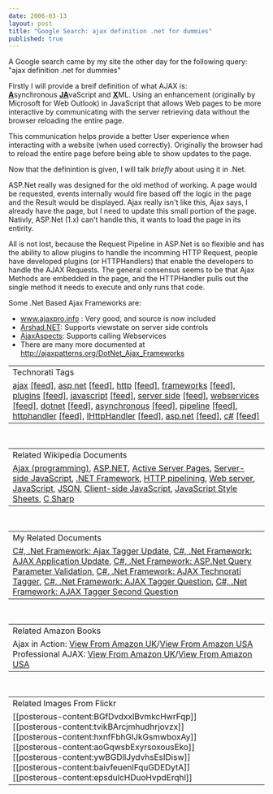 ```yaml
---
date: 2006-03-13
layout: post
title: "Google Search: ajax definition .net for dummies"
published: true
---
```

A Google search came by my site the other day for the following query: "ajax definition .net for dummies"<p />Firstly I will provide a breif definition of what AJAX is:<br /><strong style="TEXT-DECORATION: underline;">A</strong>synchronous <strong style="TEXT-DECORATION: underline;">JA</strong>vaScript and <strong style="TEXT-DECORATION: underline;">X</strong>ML. Using an enhancement (originally by Microsoft for Web Outlook) in JavaScript that allows Web pages to be more interactive by communicating with the server retrieving data without the browser reloading the entire page.<p />This communication helps provide a better User experience when interacting with a website (when used correctly). Originally the browser had to reload the entire page before being able to show updates to the page.<p />Now that the definintion is given, I will talk <em>briefly</em> about using it in .Net.<p />ASP.Net really was designed for the old method of working. A page would be requested, events internally would fire based off the logic in the page and the Result would be displayed. Ajax really isn't like this, Ajax says, I already have the page, but I need to update this small portion of the page. Nativly, ASP.Net (1.x) can't handle this, it wants to load the page in its entirity.<p />All is not lost, because the Request Pipeline in ASP.Net is so flexible and has the ability to allow plugins to handle the incomming HTTP Request, people have developed plugins (or HTTPHandlers) that enable the developers to handle the AJAX Requests. The general consensus seems to be that Ajax Methods are embedded in the page, and the HTTPHandler pulls out the single method it needs to execute and only runs that code.<p />Some .Net Based Ajax Frameworks are:<br /><ul>
<li>
<a href="http://www.ajaxpro.info">www.ajaxpro.info</a> : Very good, and source is now included</li>
<li>
<a href="http://arshad-dot-net.sourceforge.net/" title="http://Arshad-dot-net.sourceforge.net/" class="external text">Arshad.NET</a>: Supports viewstate on server side controls</li>
<li>
<a href="http://www.mathertel.de/AJAXEngine/" title="http://www.mathertel.de/AJAXEngine/" class="external text">AjaxAspects</a>: Supports calling Webservices</li>
<li>There are many more documented at <a href="http://ajaxpatterns.org/DotNet_Ajax_Frameworks">http://ajaxpatterns.org/DotNet_Ajax_Frameworks</a><br />
</li>
</ul><p /><table class="TechnoratiHead TagHeader">
<tr><td>Technorati Tags</td></tr>
<tr class="Technorati"><td>
<a href="http://www.kinlan.co.uk/tag/ajax" class="Tag" rel="tag">ajax</a> <a href="http://feeds.technorati.com/feed/posts/tag/ajax" class="Tag">[feed]</a>, <a href="http://www.kinlan.co.uk/tag/asp%20net" class="Tag" rel="tag">asp net</a> <a href="http://feeds.technorati.com/feed/posts/tag/asp%20net" class="Tag">[feed]</a>, <a href="http://www.kinlan.co.uk/tag/http" class="Tag" rel="tag">http</a> <a href="http://feeds.technorati.com/feed/posts/tag/http" class="Tag">[feed]</a>, <a href="http://www.kinlan.co.uk/tag/frameworks" class="Tag" rel="tag">frameworks</a> <a href="http://feeds.technorati.com/feed/posts/tag/frameworks" class="Tag">[feed]</a>, <a href="http://www.kinlan.co.uk/tag/plugins" class="Tag" rel="tag">plugins</a> <a href="http://feeds.technorati.com/feed/posts/tag/plugins" class="Tag">[feed]</a>, <a href="http://www.kinlan.co.uk/tag/javascript" class="Tag" rel="tag">javascript</a> <a href="http://feeds.technorati.com/feed/posts/tag/javascript" class="Tag">[feed]</a>, <a href="http://www.kinlan.co.uk/tag/server%20side" class="Tag" rel="tag">server side</a> <a href="http://feeds.technorati.com/feed/posts/tag/server%20side" class="Tag">[feed]</a>, <a href="http://www.kinlan.co.uk/tag/webservices" class="Tag" rel="tag">webservices</a> <a href="http://feeds.technorati.com/feed/posts/tag/webservices" class="Tag">[feed]</a>, <a href="http://www.kinlan.co.uk/tag/dotnet" class="Tag" rel="tag">dotnet</a> <a href="http://feeds.technorati.com/feed/posts/tag/dotnet" class="Tag">[feed]</a>, <a href="http://www.kinlan.co.uk/tag/asynchronous" class="Tag" rel="tag">asynchronous</a> <a href="http://feeds.technorati.com/feed/posts/tag/asynchronous" class="Tag">[feed]</a>, <a href="http://www.kinlan.co.uk/tag/pipeline" class="Tag" rel="tag">pipeline</a> <a href="http://feeds.technorati.com/feed/posts/tag/pipeline" class="Tag">[feed]</a>, <a href="http://www.kinlan.co.uk/tag/httphandler" class="Tag" rel="tag">httphandler</a> <a href="http://feeds.technorati.com/feed/posts/tag/httphandler" class="Tag">[feed]</a>, <a href="http://www.kinlan.co.uk/tag/IHttpHandler" class="Tag" rel="tag">IHttpHandler</a> <a href="http://feeds.technorati.com/feed/posts/tag/IHttpHandler" class="Tag">[feed]</a>, <a href="http://www.kinlan.co.uk/tag/asp.net" class="Tag" rel="tag">asp.net</a> <a href="http://feeds.technorati.com/feed/posts/tag/asp.net" class="Tag">[feed]</a>, <a href="http://www.kinlan.co.uk/tag/c%23" class="Tag" rel="tag">c#</a> <a href="http://feeds.technorati.com/feed/posts/tag/c%23" class="Tag">[feed]</a>
</td></tr>
</table><br /><table class="TechnoratiHead TagHeader">
<tr><td>Related Wikipedia Documents</td></tr>
<tr class="Technorati"><td>
<a href="http://en.wikipedia.org/wiki/AJAX" class="Tag" rel="tag">Ajax (programming)</a>, <a href="http://en.wikipedia.org/wiki/ASP.NET" class="Tag" rel="tag">ASP.NET</a>, <a href="http://en.wikipedia.org/wiki/Active_Server_Pages" class="Tag" rel="tag">Active Server Pages</a>, <a href="http://en.wikipedia.org/wiki/Server-side_JavaScript" class="Tag" rel="tag">Server-side JavaScript</a>, <a href="http://en.wikipedia.org/wiki/Microsoft_.NET" class="Tag" rel="tag">.NET Framework</a>, <a href="http://en.wikipedia.org/wiki/HTTP_pipelining" class="Tag" rel="tag">HTTP pipelining</a>, <a href="http://en.wikipedia.org/wiki/HTTP_Server" class="Tag" rel="tag">Web server</a>, <a href="http://en.wikipedia.org/wiki/JavaScript" class="Tag" rel="tag">JavaScript</a>, <a href="http://en.wikipedia.org/wiki/JSON" class="Tag" rel="tag">JSON</a>, <a href="http://en.wikipedia.org/wiki/Client-side_JavaScript" class="Tag" rel="tag">Client-side JavaScript</a>, <a href="http://en.wikipedia.org/wiki/JavaScript_Style_Sheets" class="Tag" rel="tag">JavaScript Style Sheets</a>, <a href="http://en.wikipedia.org/wiki/C_Sharp" class="Tag" rel="tag">C Sharp</a>
</td></tr>
</table><br /><table class="TechnoratiHead TagHeader">
<tr><td>My Related Documents</td></tr>
<tr class="Technorati"><td>
<a href="http://www.kinlan.co.uk/2006/01/ajax-tagger-update.html" class="Tag" rel="tag">C#, .Net Framework: Ajax Tagger Update</a>, <a href="http://www.kinlan.co.uk/2005/08/ajax-application-update.html" class="Tag" rel="tag">C#, .Net Framework: AJAX Application Update</a>, <a href="http://www.kinlan.co.uk/2005/05/aspnet-query-parameter-validation.html" class="Tag" rel="tag">C#, .Net Framework: ASP.Net Query Parameter Validation</a>, <a href="http://www.kinlan.co.uk/2005/08/ajax-technorati-tagger.html" class="Tag" rel="tag">C#, .Net Framework: AJAX Technorati Tagger</a>, <a href="http://www.kinlan.co.uk/2005/09/ajax-tagger-question.html" class="Tag" rel="tag">C#, .Net Framework: AJAX Tagger Question</a>, <a href="http://www.kinlan.co.uk/2005/09/ajax-tagger-second-question.html" class="Tag" rel="tag">C#, .Net Framework: AJAX Tagger Second Question</a>
</td></tr>
</table><br /><table class="TechnoratiHead TagHeader">
<tr><td>Related Amazon Books</td></tr>
<tr class="Technorati"><td>Ajax in Action: <a href="http://www.amazon.co.uk/exec/obidos/redirect?tag=cnetfra-21&amp;link_code=xm2&amp;camp=2025&amp;creative=165953&amp;path=http://www.amazon.co.uk/gp/redirect.html%253fASIN=1932394613%2526tag=cnetfra-21%2526lcode=xm2%2526cID=2025%2526ccmID=165953%2526location=/o/ASIN/1932394613%25253FSubscriptionId=0CM2PVF6VAHJQKW5G782" class="Tag" rel="tag">View From Amazon UK</a>/<a href="http://www.amazon.com/exec/obidos/redirect?tag=cnetfra-20&amp;link_code=xm2&amp;camp=2025&amp;creative=165953&amp;path=http://www.amazon.com/gp/redirect.html%253fASIN=1932394613%2526tag=cnetfra-20%2526lcode=xm2%2526cID=2025%2526ccmID=165953%2526location=/o/ASIN/1932394613%25253FSubscriptionId=0CM2PVF6VAHJQKW5G782" class="Tag" rel="tag">View From Amazon USA</a> Professional AJAX: <a href="http://www.amazon.co.uk/exec/obidos/redirect?tag=cnetfra-21&amp;link_code=xm2&amp;camp=2025&amp;creative=165953&amp;path=http://www.amazon.co.uk/gp/redirect.html%253fASIN=0471777781%2526tag=cnetfra-21%2526lcode=xm2%2526cID=2025%2526ccmID=165953%2526location=/o/ASIN/0471777781%25253FSubscriptionId=0CM2PVF6VAHJQKW5G782" class="Tag" rel="tag">View From Amazon UK</a>/<a href="http://www.amazon.com/exec/obidos/redirect?tag=cnetfra-20&amp;link_code=xm2&amp;camp=2025&amp;creative=165953&amp;path=http://www.amazon.com/gp/redirect.html%253fASIN=0471777781%2526tag=cnetfra-20%2526lcode=xm2%2526cID=2025%2526ccmID=165953%2526location=/o/ASIN/0471777781%25253FSubscriptionId=0CM2PVF6VAHJQKW5G782" class="Tag" rel="tag">View From Amazon USA</a>
</td></tr>
</table><br /><table class="TechnoratiHead TagHeader">
<tr><td>Related Images From Flickr</td></tr>
<tr class="Technorati"><td>
<span style="float: left;">[[posterous-content:BGfDvdxxlBvmkcHwrFqp]]</span><span style="float: left;">[[posterous-content:tvikBArcjmhudhrjovzx]]</span><span style="float: left;">[[posterous-content:hxnfFbhGlJkGsmwboxAy]]</span><span style="float: left;">[[posterous-content:aoGqwsbExyrsoxousEko]]</span><span style="float: left;">[[posterous-content:ywBGDllJydvhsEsIDisw]]</span><span style="float: left;">[[posterous-content:baivfeuenlFquGDEDytA]]</span><span style="float: left;">[[posterous-content:epsdulcHDuoHvpdErqhl]]</span>
</td></tr>
</table><div class="blogger-post-footer"><img class="posterous_download_image" src="https://blogger.googleusercontent.com/tracker/8109338-114228962108882182?l=www.kinlan.co.uk%2Findex.html" height="1" alt="" width="1" /></div>

